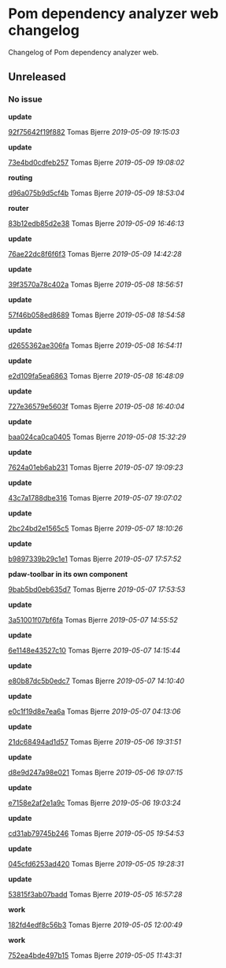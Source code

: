 
 # Pom dependency analyzer web changelog

Changelog of Pom dependency analyzer web.

## Unreleased
### No issue

**update**


[92f75642f19f882](https://github.com/tomasbjerre/pom-dependency-web/commit/92f75642f19f882) Tomas Bjerre *2019-05-09 19:15:03*

**update**


[73e4bd0cdfeb257](https://github.com/tomasbjerre/pom-dependency-web/commit/73e4bd0cdfeb257) Tomas Bjerre *2019-05-09 19:08:02*

**routing**


[d96a075b9d5cf4b](https://github.com/tomasbjerre/pom-dependency-web/commit/d96a075b9d5cf4b) Tomas Bjerre *2019-05-09 18:53:04*

**router**


[83b12edb85d2e38](https://github.com/tomasbjerre/pom-dependency-web/commit/83b12edb85d2e38) Tomas Bjerre *2019-05-09 16:46:13*

**update**


[76ae22dc8f6f6f3](https://github.com/tomasbjerre/pom-dependency-web/commit/76ae22dc8f6f6f3) Tomas Bjerre *2019-05-09 14:42:28*

**update**


[39f3570a78c402a](https://github.com/tomasbjerre/pom-dependency-web/commit/39f3570a78c402a) Tomas Bjerre *2019-05-08 18:56:51*

**update**


[57f46b058ed8689](https://github.com/tomasbjerre/pom-dependency-web/commit/57f46b058ed8689) Tomas Bjerre *2019-05-08 18:54:58*

**update**


[d2655362ae306fa](https://github.com/tomasbjerre/pom-dependency-web/commit/d2655362ae306fa) Tomas Bjerre *2019-05-08 16:54:11*

**update**


[e2d109fa5ea6863](https://github.com/tomasbjerre/pom-dependency-web/commit/e2d109fa5ea6863) Tomas Bjerre *2019-05-08 16:48:09*

**update**


[727e36579e5603f](https://github.com/tomasbjerre/pom-dependency-web/commit/727e36579e5603f) Tomas Bjerre *2019-05-08 16:40:04*

**update**


[baa024ca0ca0405](https://github.com/tomasbjerre/pom-dependency-web/commit/baa024ca0ca0405) Tomas Bjerre *2019-05-08 15:32:29*

**update**


[7624a01eb6ab231](https://github.com/tomasbjerre/pom-dependency-web/commit/7624a01eb6ab231) Tomas Bjerre *2019-05-07 19:09:23*

**update**


[43c7a1788dbe316](https://github.com/tomasbjerre/pom-dependency-web/commit/43c7a1788dbe316) Tomas Bjerre *2019-05-07 19:07:02*

**update**


[2bc24bd2e1565c5](https://github.com/tomasbjerre/pom-dependency-web/commit/2bc24bd2e1565c5) Tomas Bjerre *2019-05-07 18:10:26*

**update**


[b9897339b29c1e1](https://github.com/tomasbjerre/pom-dependency-web/commit/b9897339b29c1e1) Tomas Bjerre *2019-05-07 17:57:52*

**pdaw-toolbar in its own component**


[9bab5bd0eb635d7](https://github.com/tomasbjerre/pom-dependency-web/commit/9bab5bd0eb635d7) Tomas Bjerre *2019-05-07 17:53:53*

**update**


[3a51001f07bf6fa](https://github.com/tomasbjerre/pom-dependency-web/commit/3a51001f07bf6fa) Tomas Bjerre *2019-05-07 14:55:52*

**update**


[6e1148e43527c10](https://github.com/tomasbjerre/pom-dependency-web/commit/6e1148e43527c10) Tomas Bjerre *2019-05-07 14:15:44*

**update**


[e80b87dc5b0edc7](https://github.com/tomasbjerre/pom-dependency-web/commit/e80b87dc5b0edc7) Tomas Bjerre *2019-05-07 14:10:40*

**update**


[e0c1f19d8e7ea6a](https://github.com/tomasbjerre/pom-dependency-web/commit/e0c1f19d8e7ea6a) Tomas Bjerre *2019-05-07 04:13:06*

**update**


[21dc68494ad1d57](https://github.com/tomasbjerre/pom-dependency-web/commit/21dc68494ad1d57) Tomas Bjerre *2019-05-06 19:31:51*

**update**


[d8e9d247a98e021](https://github.com/tomasbjerre/pom-dependency-web/commit/d8e9d247a98e021) Tomas Bjerre *2019-05-06 19:07:15*

**update**


[e7158e2af2e1a9c](https://github.com/tomasbjerre/pom-dependency-web/commit/e7158e2af2e1a9c) Tomas Bjerre *2019-05-06 19:03:24*

**update**


[cd31ab79745b246](https://github.com/tomasbjerre/pom-dependency-web/commit/cd31ab79745b246) Tomas Bjerre *2019-05-05 19:54:53*

**update**


[045cfd6253ad420](https://github.com/tomasbjerre/pom-dependency-web/commit/045cfd6253ad420) Tomas Bjerre *2019-05-05 19:28:31*

**update**


[53815f3ab07badd](https://github.com/tomasbjerre/pom-dependency-web/commit/53815f3ab07badd) Tomas Bjerre *2019-05-05 16:57:28*

**work**


[182fd4edf8c56b3](https://github.com/tomasbjerre/pom-dependency-web/commit/182fd4edf8c56b3) Tomas Bjerre *2019-05-05 12:00:49*

**work**


[752ea4bde497b15](https://github.com/tomasbjerre/pom-dependency-web/commit/752ea4bde497b15) Tomas Bjerre *2019-05-05 11:43:31*


 